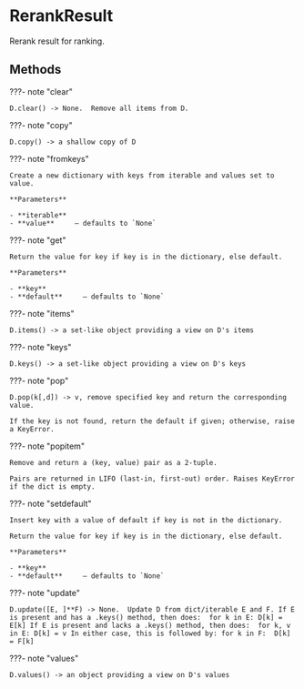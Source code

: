 # RerankResult

Rerank result for ranking.






## Methods

???- note "clear"

    D.clear() -> None.  Remove all items from D.


???- note "copy"

    D.copy() -> a shallow copy of D


???- note "fromkeys"

    Create a new dictionary with keys from iterable and values set to value.

    **Parameters**

    - **iterable**
    - **value**     – defaults to `None`

???- note "get"

    Return the value for key if key is in the dictionary, else default.

    **Parameters**

    - **key**
    - **default**     – defaults to `None`

???- note "items"

    D.items() -> a set-like object providing a view on D's items


???- note "keys"

    D.keys() -> a set-like object providing a view on D's keys


???- note "pop"

    D.pop(k[,d]) -> v, remove specified key and return the corresponding value.

    If the key is not found, return the default if given; otherwise, raise a KeyError.


???- note "popitem"

    Remove and return a (key, value) pair as a 2-tuple.

    Pairs are returned in LIFO (last-in, first-out) order. Raises KeyError if the dict is empty.


???- note "setdefault"

    Insert key with a value of default if key is not in the dictionary.

    Return the value for key if key is in the dictionary, else default.

    **Parameters**

    - **key**
    - **default**     – defaults to `None`

???- note "update"

    D.update([E, ]**F) -> None.  Update D from dict/iterable E and F. If E is present and has a .keys() method, then does:  for k in E: D[k] = E[k] If E is present and lacks a .keys() method, then does:  for k, v in E: D[k] = v In either case, this is followed by: for k in F:  D[k] = F[k]


???- note "values"

    D.values() -> an object providing a view on D's values
